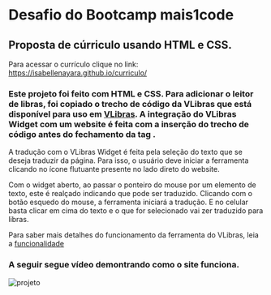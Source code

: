 # Desafio do Bootcamp mais1code
## Proposta de cúrriculo usando HTML e CSS.

Para acessar o currículo clique no link: https://isabellenayara.github.io/curriculo/

### Este projeto foi feito com HTML e CSS. Para adicionar o leitor de libras, foi copiado o trecho de código da VLibras que está disponível para uso em [VLibras](https://vlibras.gov.br/doc/widget/installation/webpageintegration.html). A integração do VLibras Widget com um website é feita com a inserção do trecho de código antes do fechamento da tag <body>.
  
A tradução com o VLibras Widget é feita pela seleção do texto que se deseja traduzir da página. Para isso, o usuário deve iniciar a ferramenta clicando no ícone flutuante presente no lado direto do website.
  
Com o widget aberto, ao passar o ponteiro do mouse por um elemento de texto, este é realçado indicando que pode ser traduzido. Clicando com o botão esquedo do mouse, a ferramenta iniciará a tradução. E no celular basta clicar em cima do texto e o que for selecionado vai zer traduzido para libras.
  
Para saber mais detalhes do funcionamento da ferramenta do VLibras, leia a [funcionalidade](https://vlibras.gov.br/doc/widget/functionalities/texttranslation.html)
  
### A seguir segue vídeo demontrando como o site funciona.

![projeto](https://github.com/IsabelleNayara/curriculo/blob/main/projeto.gif)
  

